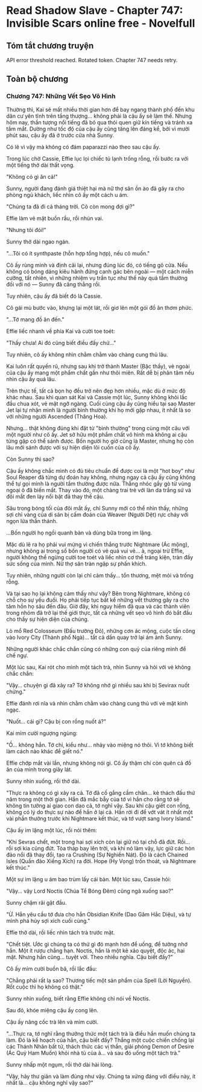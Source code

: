 # Read Shadow Slave - Chapter 747: Invisible Scars online free - Novelfull

## Tóm tắt chương truyện

API error threshold reached. Rotated token. Chapter 747 needs retry.

## Toàn bộ chương

### Chương 747: Những Vết Sẹo Vô Hình

Thường thì, Kai sẽ mất nhiều thời gian hơn để bay ngang thành phố đến khu dân cư yên tĩnh trên tầng thượng... không phải là cậu ấy sẽ làm thế. Nhưng hôm nay, thần tượng nổi tiếng đã bỏ qua thói quen giữ kín tiếng và tránh xa tầm mắt. Dường như tốc độ của cậu ấy cũng tăng lên đáng kể, bởi vì mười phút sau, cậu ấy đã ở trước cửa nhà Sunny.

Có lẽ vì vậy mà không có đám paparazzi nào theo sau cậu ấy.

Trong lúc chờ Cassie, Effie lục lọi chiếc tủ lạnh trống rỗng, rồi bước ra với một tiếng thở dài thất vọng.

"Không có gì ăn cả!"

Sunny, người đang đánh giá thiệt hại mà nữ thợ săn ồn ào đã gây ra cho phòng ngủ khách, liếc nhìn cô ấy một cách u ám.

"Chúng ta đã đi cả tháng trời. Cô còn mong đợi gì?"

Effie làm vẻ mặt buồn rầu, rồi nhún vai.

"Nhưng tôi đói!"

Sunny thở dài ngao ngán.

"...Tôi có ít synthpaste (hỗn hợp tổng hợp), nếu cô muốn."

Cô ấy rùng mình và định cãi lại, nhưng đúng lúc đó, có tiếng gõ cửa. Nếu không có bóng dáng kiêu hãnh đứng canh gác bên ngoài — một cách miễn cưỡng, tất nhiên, vì những nhiệm vụ trần tục như thế này quá tầm thường đối với nó — Sunny đã căng thẳng rồi.

Tuy nhiên, cậu ấy đã biết đó là Cassie.

Cô gái mù bước vào, khựng lại một lát, rồi giơ lên một gói đồ ăn thơm phức.

"...Tớ mang đồ ăn đến."

Effie liếc nhanh về phía Kai và cười toe toét:

"Thấy chưa! Ai đó cũng biết điều đấy chứ…"

Tuy nhiên, cô ấy không nhìn chằm chằm vào chàng cung thủ lâu.

Kai luôn rất quyến rũ, nhưng sau khi trở thành Master (Bậc thầy), vẻ ngoài của cậu ấy mang một phẩm chất gần như thôi miên. Rất dễ bị phân tâm nếu nhìn cậu ấy quá lâu.

Trên thực tế, tất cả bọn họ đều trở nên đẹp hơn nhiều, mặc dù ở mức độ khác nhau. Sau khi quan sát Kai và Cassie một lúc, Sunny không khỏi lắc đầu chua xót, vẻ mặt ngỡ ngàng. Cuối cùng cậu ấy cũng hiểu tại sao Master Jet lại tự nhận mình là người bình thường khi họ mới gặp nhau, ít nhất là so với những người Ascended (Thăng Hoa).

Nhưng… thật không đúng khi đặt từ "bình thường" trong cùng một câu với một người như cô ấy. Jet sở hữu một phẩm chất vô hình mà không ai cậu từng gặp có thể sánh được. Bốn người họ giờ cũng là Master, nhưng họ còn lâu mới sánh được với sự hiện diện lôi cuốn của cô ấy.

Còn Sunny thì sao?

Cậu ấy không chắc mình có đủ tiêu chuẩn để được coi là một "hot boy" như Soul Reaper đã từng dự đoán hay không, nhưng ngay cả cậu ấy cũng không thể tự gọi mình là người tầm thường được nữa. Thằng nhóc gầy gò từ vùng ngoại ô đã biến mất. Thay vào đó, một chàng trai trẻ với làn da trắng sứ và đôi mắt đen láy nổi bật đã thay thế cậu.

Sâu trong bóng tối của đôi mắt ấy, chỉ Sunny mới có thể nhìn thấy, những sợi chỉ vàng của di sản bị cấm đoán của Weaver (Người Dệt) rực cháy với ngọn lửa thần thánh.

…Bốn người họ ngồi quanh bàn và dùng bữa trong im lặng.

Mặc dù lẽ ra họ phải vui mừng vì chiến thắng trước Nightmare (Ác mộng), nhưng không ai trong số bốn người có vẻ quá vui vẻ… à, ngoại trừ Effie, người không thể ngừng cười toe toét và liếc nhìn cơ thể tráng kiện, tràn đầy sức sống của mình. Nữ thợ săn tràn ngập sự phấn khích.

Tuy nhiên, những người còn lại chỉ cảm thấy… tổn thương, mệt mỏi và trống rỗng.

Và tại sao họ lại không cảm thấy như vậy? Bên trong Nightmare, không có chỗ cho sự yếu đuối. Họ phải tiếp tục bất kể những vết thương gây ra cho tâm hồn họ sâu đến đâu. Giờ đây, khi nguy hiểm đã qua và các thành viên trong nhóm đã trở lại thế giới thực, tất cả những vết sẹo vô hình đó bắt đầu cho thấy sự hiện diện của chúng.

Lò mổ Red Colosseum (Đấu trường Đỏ), những cơn ác mộng, cuộc tấn công vào Ivory City (Thành phố Ngà)… tất cả dần quay trở lại ám ảnh Sunny.

Những người khác chắc chắn cũng có những con quỷ của riêng mình để chế ngự.

Một lúc sau, Kai rót cho mình một tách trà, nhìn Sunny và hỏi với vẻ không chắc chắn:

"Vậy… chuyện gì đã xảy ra? Tớ không nhớ gì nhiều sau khi bị Sevirax nuốt chửng."

Effie đánh rơi nĩa và nhìn chằm chằm vào chàng cung thủ với vẻ mặt kinh ngạc.

"Nuốt… cái gì? Cậu bị con rồng nuốt á?"

Kai mỉm cười ngượng ngùng:

"Ồ… không hẳn. Tớ chỉ, kiểu như… nhảy vào miệng nó thôi. Vì tớ không biết làm cách nào khác để giết nó."

Effie chớp mắt vài lần, nhưng không nói gì. Cô ấy thậm chí còn quên cả đồ ăn của mình trong giây lát.

Sunny nhìn xuống, rồi thở dài.

"Thực ra không có gì xảy ra cả. Tớ đã cố gắng cầm chân… kẻ thách đấu thứ năm trong một thời gian. Hắn đã mắc bẫy của tớ vì hắn cho rằng tớ sẽ không tin tưởng ai giao con dao cả, tớ nghĩ vậy. Sau khi cậu giết con rồng, không có lý do thực sự nào để hắn ở lại cả. Hắn rời đi để vớt vát ít nhất một vài phần thưởng trước khi Nightmare kết thúc, và tớ vượt sang Ivory Island."

Cậu ấy im lặng một lúc, rồi nói thêm:

"Khi Sevras chết, một trong hai sợi xích còn lại giữ nó tại chỗ đã đứt. Rồi… rồi sợi kia cũng đứt. Tòa tháp bay lên trời, và khi nó làm vậy, lực giữ các hòn đảo nổi đã thay đổi, tạo ra Crushing (Sự Nghiền Nát). Đó là cách Chained Isles (Quần đảo Xiềng Xích) ra đời. Hope (Hy Vọng) trốn thoát, và Nightmare kết thúc."

Một sự im lặng u ám bao trùm lấy cái bàn. Một lúc sau, Cassie hỏi:

"Vậy… vậy Lord Noctis (Chúa Tể Bóng Đêm) cũng ngã xuống sao?"

Sunny chậm rãi gật đầu.

"Ừ. Hắn yêu cầu tớ đưa cho hắn Obsidian Knife (Dao Găm Hắc Diệu), và tự mình phá hủy sợi xích cuối cùng."

Effie thở dài, rồi liếc nhìn tách trà trước mặt.

"Chết tiệt. Ước gì chúng ta có thứ gì đó mạnh hơn để uống, để tưởng nhớ hắn. Một ít rượu chẳng hạn. Noctis, hắn là một kẻ xảo quyệt, độc ác, hai mặt. Nhưng hắn cũng… tuyệt vời. Theo nhiều nghĩa. Cậu biết đấy?"

Cô ấy mỉm cười buồn bã, rồi lắc đầu:

"Chẳng phải rất lạ sao? Thương tiếc một sản phẩm của Spell (Lời Nguyền). Rốt cuộc thì họ không có thật."

Sunny nhìn xuống, biết rằng Effie không chỉ nói về Noctis.

Sau đó, khóe miệng cậu ấy cong lên.

Cậu ấy nâng cốc trà lên và mỉm cười.

"...Thực ra, tớ nghĩ rằng thưởng thức một tách trà là điều hắn muốn chúng ta làm. Đó là kế hoạch của hắn, cậu biết đấy? Thắng một cuộc chiến chống lại các Thánh Nhân bất tử, thách thức các vị thần, giải phóng Demon of Desire (Ác Quỷ Ham Muốn) khỏi nhà tù của ả… và sau đó uống một tách trà."

Sunny nhấp một ngụm, rồi thở dài hài lòng.

"Vậy, hãy thư giãn và làm đúng như vậy. Chúng ta xứng đáng với điều này, ít nhất là… cậu không nghĩ vậy sao?"